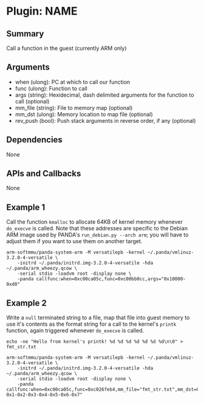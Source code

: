 Plugin: NAME
===========

Summary
-------

Call a function in the guest (currently ARM only)

Arguments
---------

* when (ulong): PC at which to call our function
* func (ulong): Function to call
* args (string): Hexidecimal, dash delimited arguments for the function to call (optional)
* mm_file (string): File to memory map (optional)
* mm_dst (ulong): Memory location to map file (optional)
* rev_push (bool): Push stack arguments in reverse order, if any (optional)

Dependencies
------------

None

APIs and Callbacks
------------------

None

Example 1
---------

Call the function `kmalloc` to allocate 64KB of kernel memory whenever `do_execve` is called. Note that these addresses are specific to the Debian ARM image used by PANDA's `run_debian.py --arch arm`; you will have to adjust them if you want to use them on another target.

```
arm-softmmu/panda-system-arm -M versatilepb -kernel ~/.panda/vmlinuz-3.2.0-4-versatile \
    -initrd ~/.panda/initrd.img-3.2.0-4-versatile -hda ~/.panda/arm_wheezy.qcow \
    -serial stdio -loadvm root -display none \
    -panda callfunc:when=0xc00ca05c,func=0xc00bb0cc,args="0x10000-0xd0"
```

Example 2
---------

Write a `null` terminated string to a file, map that file into guest memory to use it's contents as the format string for a call to the kernel's `printk` function, again triggered whenever `do_execve` is called.

```
echo -ne "Hello from kernel's printk! %d %d %d %d %d %d %d\n\0" > fmt_str.txt

arm-softmmu/panda-system-arm -M versatilepb -kernel ~/.panda/vmlinuz-3.2.0-4-versatile \
    -initrd ~/.panda/initrd.img-3.2.0-4-versatile -hda ~/.panda/arm_wheezy.qcow \
    -serial stdio -loadvm root -display none \
    -panda callfunc:when=0xc00ca05c,func=0xc026feb4,mm_file="fmt_str.txt",mm_dst=0xc0000000,args="0xc0000000-0x1-0x2-0x3-0x4-0x5-0x6-0x7"

```
